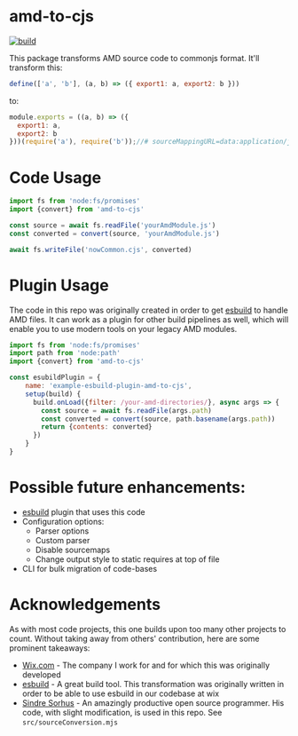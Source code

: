 # amd-to-cjs
[![build](https://github.com/ronyhe/amd-to-cjs/actions/workflows/build.yml/badge.svg?event=push)](https://github.com/ronyhe/amd-to-cjs/actions/workflows/build.yml)

This package transforms AMD source code to commonjs format.
It'll transform this:
```javascript
define(['a', 'b'], (a, b) => ({ export1: a, export2: b }))
```
to:
```javascript
module.exports = ((a, b) => ({
  export1: a,
  export2: b
}))(require('a'), require('b'));//# sourceMappingURL=data:application/json;base64,eyJ2ZXJzaW9uIjozLCJuYW1lcyI6W10sInNvdXJjZXMiOltdLCJzb3VyY2VzQ29udGVudCI6W10sIm1hcHBpbmdzIjoiIn0=
```

# Code Usage
```javascript
import fs from 'node:fs/promises'
import {convert} from 'amd-to-cjs'

const source = await fs.readFile('yourAmdModule.js')
const converted = convert(source, 'yourAmdModule.js')

await fs.writeFile('nowCommon.cjs', converted)
```

# Plugin Usage
The code in this repo was originally created in order to get [esbuild](https://esbuild.github.io/) to handle AMD files.
It can work as a plugin for other build pipelines as well, which will enable you to use modern tools on your legacy AMD modules.
```javascript
import fs from 'node:fs/promises'
import path from 'node:path'
import {convert} from 'amd-to-cjs'

const esubildPlugin = {
    name: 'example-esbuild-plugin-amd-to-cjs',
    setup(build) {
      build.onLoad({filter: /your-amd-directories/}, async args => {
        const source = await fs.readFile(args.path)
        const converted = convert(source, path.basename(args.path))
        return {contents: converted}
      })    
    }
}
```

# Possible future enhancements:
- [esbuild](https://esbuild.github.io/) plugin that uses this code
- Configuration options:
  - Parser options
  - Custom parser
  - Disable sourcemaps
  - Change output style to static requires at top of file
- CLI for bulk migration of code-bases

# Acknowledgements
As with most code projects, this one builds upon too many other projects to count.
Without taking away from others' contribution, here are some prominent takeaways:
- [Wix.com](https://www.wix.com) - The company I work for and for which this was originally developed
- [esbuild](https://esbuild.github.io/) - A great build tool. This transformation was originally written in order to be able to use esbuild in our codebase at wix
- [Sindre Sorhus](https://sindresorhus.com/) - An amazingly productive open source programmer. His code, with slight modification, is used in this repo. See `src/sourceConversion.mjs`
